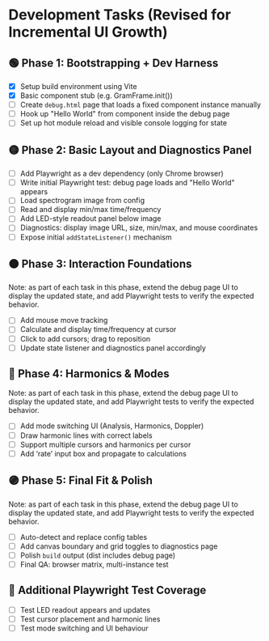 # Development Tasks (Revised for Incremental UI Growth)

## 🟢 Phase 1: Bootstrapping + Dev Harness

- [x] Setup build environment using Vite
- [x] Basic component stub (e.g. GramFrame.init())
- [ ] Create `debug.html` page that loads a fixed component instance manually
- [ ] Hook up "Hello World" from component inside the debug page
- [ ] Set up hot module reload and visible console logging for state

## 🟡 Phase 2: Basic Layout and Diagnostics Panel

- [ ] Add Playwright as a dev dependency (only Chrome browser)
- [ ] Write initial Playwright test: debug page loads and "Hello World" appears
- [ ] Load spectrogram image from config
- [ ] Read and display min/max time/frequency
- [ ] Add LED-style readout panel below image
- [ ] Diagnostics: display image URL, size, min/max, and mouse coordinates
- [ ] Expose initial `addStateListener()` mechanism

## 🟠 Phase 3: Interaction Foundations

Note: as part of each task in this phase, extend the debug page UI to display the updated state, and add Playwright tests to verify the expected behavior.

- [ ] Add mouse move tracking
- [ ] Calculate and display time/frequency at cursor
- [ ] Click to add cursors; drag to reposition
- [ ] Update state listener and diagnostics panel accordingly

## 🔵 Phase 4: Harmonics & Modes

Note: as part of each task in this phase, extend the debug page UI to display the updated state, and add Playwright tests to verify the expected behavior.

- [ ] Add mode switching UI (Analysis, Harmonics, Doppler)
- [ ] Draw harmonic lines with correct labels
- [ ] Support multiple cursors and harmonics per cursor
- [ ] Add ‘rate’ input box and propagate to calculations

## 🟣 Phase 5: Final Fit & Polish

Note: as part of each task in this phase, extend the debug page UI to display the updated state, and add Playwright tests to verify the expected behavior.

- [ ] Auto-detect and replace config tables
- [ ] Add canvas boundary and grid toggles to diagnostics page
- [ ] Polish `build` output (dist includes debug page)
- [ ] Final QA: browser matrix, multi-instance test

## 🧪 Additional Playwright Test Coverage

- [ ] Test LED readout appears and updates
- [ ] Test cursor placement and harmonic lines
- [ ] Test mode switching and UI behaviour
